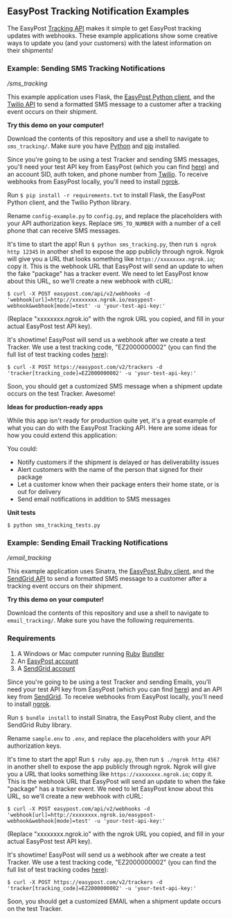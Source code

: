 ## EasyPost Tracking Notification Examples

The EasyPost [Tracking API](https://www.easypost.com/tracking-guide) makes it simple to get EasyPost tracking updates with webhooks. These example applications show some creative ways to update you (and your customers) with the latest information on their shipments!

### Example: Sending SMS Tracking Notifications

*/sms_tracking*

This example application uses Flask, the [EasyPost Python client](https://github.com/EasyPost/easypost-python), and the [Twilio API](https://www.twilio.com/api) to send a formatted SMS message to a customer after a tracking event occurs on their shipment.

**Try this demo on your computer!**

Download the contents of this repository and use a shell to navigate to `sms_tracking/`.
Make sure you have [Python](https://www.python.org) and [pip](https://pip.pypa.io/en/stable/installing/) installed.

Since you're going to be using a test Tracker and sending SMS messages, you'll need your test API key from EasyPost (which you can find [here](https://www.easypost.com/account#/api-keys)) and an account SID, auth token, and phone number from [Twilio](https://www.twilio.com). To receive webhooks from EasyPost locally, you'll need to install [ngrok](https://ngrok.com/#download).

Run `$ pip install -r requirements.txt` to install Flask, the EasyPost Python client, and the Twilio Python library.

Rename `config-example.py` to `config.py`, and replace the placeholders with your API authorization keys. Replace `SMS_TO_NUMBER` with a number of a cell phone that can receive SMS messages.

It's time to start the app! Run `$ python sms_tracking.py`, then run `$ ngrok http 12345` in another shell to expose the app publicly through ngrok. Ngrok will give you a URL that looks something like `https://xxxxxxxx.ngrok.io`; copy it. This is the webhook URL that EasyPost will send an update to when the fake "package" has a tracker event. We need to let EasyPost know about this URL, so we'll create a new webhook with cURL:

`$ curl -X POST easypost.com/api/v2/webhooks -d 'webhook[url]=http://xxxxxxxx.ngrok.io/easypost-webhook&webhook[mode]=test' -u 'your-test-api-key:'`

(Replace "xxxxxxxx.ngrok.io" with the ngrok URL you copied, and fill in your actual EasyPost test API key).

It's showtime!  EasyPost will send us a webhook after we create a test Tracker. We use a test tracking code, "EZ2000000002" (you can find the full list of test tracking codes [here](https://www.easypost.com/docs/api#testing-specific-tracking-states)):

`$ curl -X POST https://easypost.com/v2/trackers -d 'tracker[tracking_code]=EZ2000000002' -u 'your-test-api-key:'`

Soon, you should get a customized SMS message when a shipment update occurs on the test Tracker. Awesome!

**Ideas for production-ready apps**

While this app isn't ready for production quite yet, it's a great example of what you can do with the EasyPost Tracking API. Here are some ideas for how you could extend this application:

You could:

* Notify customers if the shipment is delayed or has deliverability issues
* Alert customers with the name of the person that signed for their package
* Let a customer know when their package enters their home state, or is out for delivery
* Send email notifications in addition to SMS messages

**Unit tests**

`$ python sms_tracking_tests.py`

### Example: Sending Email Tracking Notifications

*/email_tracking*

This example application uses Sinatra, the [EasyPost Ruby client](https://github.com/EasyPost/easypost-ruby), and the [SendGrid API](https://sendgrid.com/docs/API_Reference/Web_API_v3/index.html) to send a formatted SMS message to a customer after a tracking event occurs on their shipment.

**Try this demo on your computer!**

Download the contents of this repository and use a shell to navigate to `email_tracking/`.
Make sure you have the following requirements.
### Requirements

1. A Windows or Mac computer running [Ruby](https://www.ruby-lang.org/en/)
   [Bundler](http://bundler.io/)
1. An [EasyPost account](https://www.easypost.com/signup)
1. A [SendGrid account](https://app.sendgrid.com)

Since you're going to be using a test Tracker and sending Emails, you'll need your test API key from EasyPost (which you can find [here](https://www.easypost.com/account#/api-keys)) and an API key from [SendGrid](https://www.sendgrid.com). To receive webhooks from EasyPost locally, you'll need to install [ngrok](https://ngrok.com/#download).

Run `$ bundle install` to install Sinatra, the EasyPost Ruby client, and the SendGrid Ruby library.

Rename `sample.env` to `.env`, and replace the placeholders with your API authorization keys.

It's time to start the app! Run `$ ruby app.py`, then run `$ ./ngrok http 4567` in another shell to expose the app publicly through ngrok. Ngrok will give you a URL that looks something like `https://xxxxxxxx.ngrok.io`; copy it. This is the webhook URL that EasyPost will send an update to when the fake "package" has a tracker event. We need to let EasyPost know about this URL, so we'll create a new webhook with cURL:

`$ curl -X POST easypost.com/api/v2/webhooks -d 'webhook[url]=http://xxxxxxxx.ngrok.io/easypost-webhook&webhook[mode]=test' -u 'your-test-api-key:'`

(Replace "xxxxxxxx.ngrok.io" with the ngrok URL you copied, and fill in your actual EasyPost test API key).

It's showtime!  EasyPost will send us a webhook after we create a test Tracker. We use a test tracking code, "EZ2000000002" (you can find the full list of test tracking codes [here](https://www.easypost.com/docs/api#testing-specific-tracking-states)):

`$ curl -X POST https://easypost.com/v2/trackers -d 'tracker[tracking_code]=EZ2000000002' -u 'your-test-api-key:'`

Soon, you should get a customized EMAIL when a shipment update occurs on the test Tracker.

